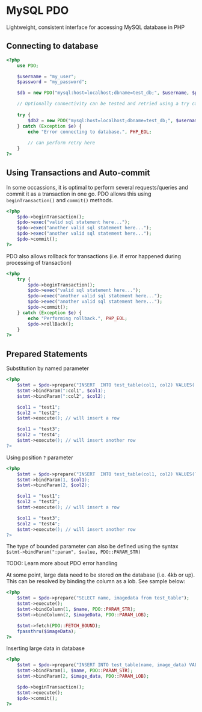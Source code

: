 
# MySQL PDO  

Lightweight, consistent interface for accessing MySQL database in PHP  

## Connecting to database  

```php
<?php
    use PDO;

    $username = "my_user";
    $password = "my_password";

    $db = new PDO("mysql:host=localhost;dbname=test_db;", $username, $password);

    // Optionally connectivity can be tested and retried using a try catch block
    
    try {
        $db2 = new PDO("mysql:host=localhost;dbname=test_db;", $username, $password);
    } catch (Exception $e) {
        echo "Error connecting to database.", PHP_EOL;
        
        // can perform retry here
    }
?>
```  

## Using Transactions and Auto-commit  

In some occassions, it is optimal to perform several requests/queries and commit it as a transaction in one go. PDO allows this using `beginTransaction()` and `commit()` methods.

```php
<?php
    $pdo->beginTransaction();
    $pdo->exec("valid sql statement here...");
    $pdo->exec("another valid sql statement here...");
    $pdo->exec("another valid sql statement here...");
    $pdo->commit();
?>
```  

PDO also allows rollback for transactions (i.e. if error happened during processing of transaction)  

```php
<?php
    try {
        $pdo->beginTransaction();
        $pdo->exec("valid sql statement here...");
        $pdo->exec("another valid sql statement here...");
        $pdo->exec("another valid sql statement here...");
        $pdo->commit();
    } catch (Exception $e) {
        echo "Performing rollback.", PHP_EOL;
        $pdo->rollBack();
    }
?>
```  

## Prepared Statements  

Substitution by named parameter  

```php
<?php
    $stmt = $pdo->prepare("INSERT  INTO test_table(col1, col2) VALUES(:col1, :col2));
    $stmt->bindParam(":col1", $col1);
    $stmt->bindParam(":col2", $col2);

    $col1 = "test1";
    $col2 = "test2";
    $stmt->execute(); // will insert a row

    $col1 = "test3";
    $col2 = "test4";
    $stmt->execute(); // will insert another row
?>
```

Using position `?` parameter  

```php
<?php
    $stmt = $pdo->prepare("INSERT  INTO test_table(col1, col2) VALUES(?, ?));
    $stmt->bindParam(1, $col1);
    $stmt->bindParam(2, $col2);

    $col1 = "test1";
    $col2 = "test2";
    $stmt->execute(); // will insert a row

    $col1 = "test3";
    $col2 = "test4";
    $stmt->execute(); // will insert another row
?>
```  

The type of bounded parameter can also be defined using the syntax  
`$stmt->bindParam(":param", $value, PDO::PARAM_STR)`  

TODO: Learn more about PDO error handling  

At some point, large data need to be stored on the database (i.e. 4kb or up). This can be resolved by binding the column as a lob. See sample below:  

```php
<?php
    $stmt = $pdo->prepare("SELECT name, imagedata from test_table");
    $stmt->execute();
    $stmt->bindColumn(1, $name, PDO::PARAM_STR);
    $stmt->bindColumn(2, $imageData, PDO::PARAM_LOB);

    $stmt->fetch(PDO::FETCH_BOUND);
    fpassthru($imageData);
?>
```  

Inserting large data in database  

```php
<?php
    $stmt = $pdo->prepare("INSERT INTO test_table(name, image_data) VALUES(?, ?)";
    $stmt->bindParam(1, $name, PDO::PARAM_STR);
    $stmt->bindParam(2, $image_data, PDO::PARAM_LOB);

    $pdo->beginTransaction();
    $stmt->execute();
    $pdo->commit();
?>
```
    


